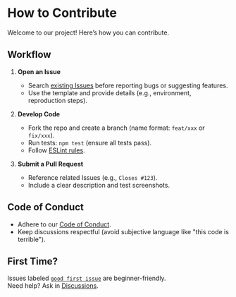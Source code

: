 # How to Contribute

Welcome to our project! Here’s how you can contribute.

## Workflow
1. **Open an Issue**  
   - Search [existing Issues](https://github.com/TuringOpsSH/NextConsole/issues) before reporting bugs or suggesting features.  
   - Use the template and provide details (e.g., environment, reproduction steps).  

2. **Develop Code**  
   - Fork the repo and create a branch (name format: `feat/xxx` or `fix/xxx`).  
   - Run tests: `npm test` (ensure all tests pass).  
   - Follow [ESLint rules](/.eslintrc).  

3. **Submit a Pull Request**  
   - Reference related Issues (e.g., `Closes #123`).  
   - Include a clear description and test screenshots.  

## Code of Conduct  
- Adhere to our [Code of Conduct](./CODE_OF_CONDUCT.md).  
- Keep discussions respectful (avoid subjective language like "this code is terrible").  

## First Time?  
Issues labeled [`good first issue`](https://github.com/TuringOpsSH/NextConsole/issues?q=is:open+label:"good+first+issue") are beginner-friendly.  
Need help? Ask in [Discussions](https://github.com/TuringOpsSH/NextConsole/discussions).